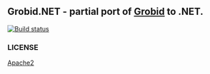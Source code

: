 ## Grobid.NET - partial port of [Grobid](https://github.com/kermitt2/grobid) to .NET.

[![Build status](https://ci.appveyor.com/api/projects/status/76ovy7yca4wmtjiv/branch/master?svg=true)](https://ci.appveyor.com/project/boumenot/grobid-net/branch/master)

### LICENSE
[Apache2](./LICENSE.txt)
